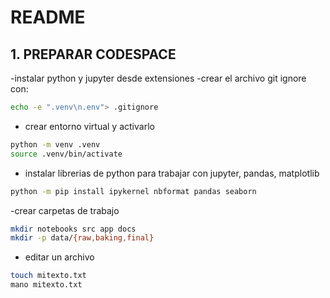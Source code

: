 # README
## 1. PREPARAR CODESPACE
-instalar python y jupyter desde extensiones
-crear el archivo git ignore con:
```bash
echo -e ".venv\n.env"> .gitignore
```
- crear entorno virtual y activarlo
```bash
python -m venv .venv
source .venv/bin/activate
```
- instalar librerias de python para trabajar con jupyter, pandas, matplotlib
```bash
python -m pip install ipykernel nbformat pandas seaborn
```
-crear carpetas de trabajo
```bash
mkdir notebooks src app docs
mkdir -p data/{raw,baking,final}
```
- editar un archivo
```bash
touch mitexto.txt
mano mitexto.txt
```